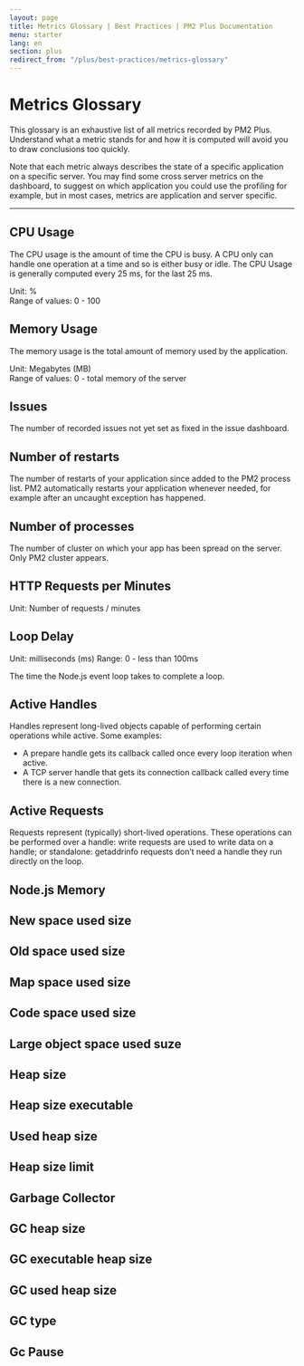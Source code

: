 ```yaml
---
layout: page
title: Metrics Glossary | Best Practices | PM2 Plus Documentation
menu: starter
lang: en
section: plus
redirect_from: "/plus/best-practices/metrics-glossary"
---
```


# Metrics Glossary

This glossary is an exhaustive list of all metrics recorded by PM2 Plus. Understand what a metric stands for and how it is computed will avoid you to draw conclusions too quickly.   

Note that each metric always describes the state of a specific application on a specific server. You may find some cross server metrics on the dashboard, to suggest on which application you could use the profiling for example, but in most cases, metrics are application and server specific.

---

## CPU Usage

The CPU usage is the amount of time the CPU is busy. A CPU only can handle one operation at a time and so is either busy or idle. The CPU Usage is generally computed every 25 ms, for the last 25 ms.  

Unit: %  
Range of values: 0 - 100

## Memory Usage

The memory usage is the total amount of memory used by the application.  

Unit: Megabytes (MB)  
Range of values: 0 - total memory of the server

## Issues

The number of recorded issues not yet set as fixed in the issue dashboard.

## Number of restarts

The number of restarts of your application since added to the PM2 process list. PM2 automatically restarts your application whenever needed, for example after an uncaught exception has happened.

## Number of processes

The number of cluster on which your app has been spread on the server. Only PM2 cluster appears. 

## HTTP Requests per Minutes

Unit: Number of requests / minutes

## Loop Delay

Unit: milliseconds (ms)
Range: 0 - less than 100ms

The time the Node.js event loop takes to complete a loop.

## Active Handles

Handles represent long-lived objects capable of performing certain operations while active. Some examples:

- A prepare handle gets its callback called once every loop iteration when active.
- A TCP server handle that gets its connection callback called every time there is a new connection.

## Active Requests

Requests represent (typically) short-lived operations. These operations can be performed over a handle: write requests are used to write data on a handle; or standalone: getaddrinfo requests don’t need a handle they run directly on the loop.

## Node.js Memory

## New space used size

## Old space used size

## Map space used size

## Code space used size

## Large object space used suze

## Heap size

## Heap size executable

## Used heap size

## Heap size limit

## Garbage Collector

## GC heap size

## GC executable heap size

## GC used heap size

## GC type

## Gc Pause